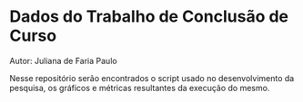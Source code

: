 # Dados do Trabalho de Conclusão de Curso

Autor: Juliana de Faria Paulo


Nesse repositório serão encontrados o script usado no desenvolvimento da pesquisa, os gráficos e métricas resultantes da execução do mesmo.
